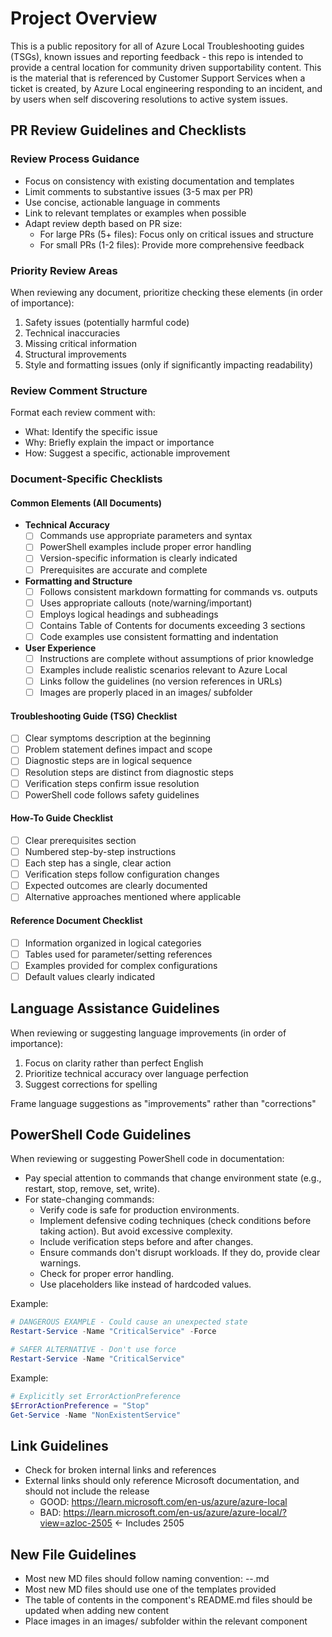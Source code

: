 # Project Overview

This is a public repository for all of Azure Local Troubleshooting guides (TSGs), known issues and reporting feedback - this repo is intended to provide a central location for community driven supportability content. This is the material that is referenced by Customer Support Services when a ticket is created, by Azure Local engineering responding to an incident, and by users when self discovering resolutions to active system issues.

## PR Review Guidelines and Checklists
### Review Process Guidance
- Focus on consistency with existing documentation and templates
- Limit comments to substantive issues (3-5 max per PR)
- Use concise, actionable language in comments
- Link to relevant templates or examples when possible
- Adapt review depth based on PR size:
  - For large PRs (5+ files): Focus only on critical issues and structure
  - For small PRs (1-2 files): Provide more comprehensive feedback

### Priority Review Areas
When reviewing any document, prioritize checking these elements (in order of importance):
1. Safety issues (potentially harmful code)
2. Technical inaccuracies 
3. Missing critical information
4. Structural improvements
5. Style and formatting issues (only if significantly impacting readability)

### Review Comment Structure
Format each review comment with:
- What: Identify the specific issue
- Why: Briefly explain the impact or importance
- How: Suggest a specific, actionable improvement

### Document-Specific Checklists
#### Common Elements (All Documents)
- **Technical Accuracy**
  - [ ] Commands use appropriate parameters and syntax
  - [ ] PowerShell examples include proper error handling
  - [ ] Version-specific information is clearly indicated
  - [ ] Prerequisites are accurate and complete

- **Formatting and Structure**
  - [ ] Follows consistent markdown formatting for commands vs. outputs
  - [ ] Uses appropriate callouts (note/warning/important)
  - [ ] Employs logical headings and subheadings
  - [ ] Contains Table of Contents for documents exceeding 3 sections
  - [ ] Code examples use consistent formatting and indentation

- **User Experience**
  - [ ] Instructions are complete without assumptions of prior knowledge
  - [ ] Examples include realistic scenarios relevant to Azure Local
  - [ ] Links follow the guidelines (no version references in URLs)
  - [ ] Images are properly placed in an images/ subfolder

#### Troubleshooting Guide (TSG) Checklist
- [ ] Clear symptoms description at the beginning
- [ ] Problem statement defines impact and scope
- [ ] Diagnostic steps are in logical sequence
- [ ] Resolution steps are distinct from diagnostic steps
- [ ] Verification steps confirm issue resolution
- [ ] PowerShell code follows safety guidelines

#### How-To Guide Checklist
- [ ] Clear prerequisites section
- [ ] Numbered step-by-step instructions
- [ ] Each step has a single, clear action
- [ ] Verification steps follow configuration changes
- [ ] Expected outcomes are clearly documented
- [ ] Alternative approaches mentioned where applicable

#### Reference Document Checklist
- [ ] Information organized in logical categories
- [ ] Tables used for parameter/setting references
- [ ] Examples provided for complex configurations
- [ ] Default values clearly indicated

## Language Assistance Guidelines
When reviewing or suggesting language improvements (in order of importance):
1. Focus on clarity rather than perfect English
2. Prioritize technical accuracy over language perfection
3. Suggest corrections for spelling

Frame language suggestions as "improvements" rather than "corrections"

## PowerShell Code Guidelines
When reviewing or suggesting PowerShell code in documentation:
- Pay special attention to commands that change environment state (e.g., restart, stop, remove, set, write).
- For state-changing commands:
  - Verify code is safe for production environments.
  - Implement defensive coding techniques (check conditions before taking action). But avoid excessive complexity.
  - Include verification steps before and after changes.
  - Ensure commands don't disrupt workloads. If they do, provide clear warnings.
  - Check for proper error handling.
  - Use placeholders like <hostname> instead of hardcoded values.

Example:
```powershell
# DANGEROUS EXAMPLE - Could cause an unexpected state
Restart-Service -Name "CriticalService" -Force

# SAFER ALTERNATIVE - Don't use force
Restart-Service -Name "CriticalService"
```

Example:
```powershell
# Explicitly set ErrorActionPreference
$ErrorActionPreference = "Stop"
Get-Service -Name "NonExistentService"
```

## Link Guidelines
- Check for broken internal links and references
- External links should only reference Microsoft documentation, and should not include the release
    - GOOD: https://learn.microsoft.com/en-us/azure/azure-local
    - BAD: https://learn.microsoft.com/en-us/azure/azure-local/?view=azloc-2505 <- Includes 2505

## New File Guidelines
- Most new MD files should follow naming convention: <Type>-<Topic>-<Specifics>.md
- Most new MD files should use one of the templates provided
- The table of contents in the component's README.md files should be updated when adding new content
- Place images in an images/ subfolder within the relevant component

